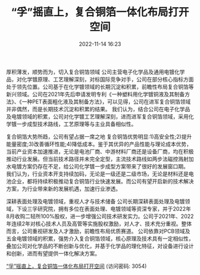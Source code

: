 ﻿---
title: “孚”摇直上，复合铜箔一体化布局打开空间
date: 2022-11-14 16:23
tags:
- 三孚新科
updated: 1970-01-01 08:00:00
---

厚积薄发，顺势而为，切入复合铜箔领域
公司主营电子化学品及通用电镀化学品，对化学镀原理、工艺理解深刻，对标国际竞争对手，公司在部分核心指标方面处于领先位置。公司基于在化学镀领域的长期沉淀和积累，前瞻性布局复合铜箔等新兴领域。公司在2021年先后申请发明专利《一种塑料用化学镀铜液及其制备方法》、《一种PET表面粗化液及其制备方法》，可以见得，公司在进军复合铜箔领域并非偶然，而是长期技术沉淀和积累的结果。
我们认为，结合公司在电子化学品及电镀领域的积累，公司对化学镀工艺理解深刻，进而进军复合铜箔领域，采用化学镀一步成型技术路线，工艺原理等与主业具备相似性。
<!-- more -->
复合铜箔大势所趋，公司有望占据一席之地
复合铜箔优势明显:1)高安全性;2)提升能量密度;3)改善循环性能;4)降低成本。鉴于其优异的产品性能与理论成本优势，当前产业资本加速推进，无论是电池厂商、中游材料厂商还是设备厂商，均在积极推动行业发展。但当前技术路径并未完全定型，主流技术路线如两步法磁控溅射加水电镀方案仍存在不足，给公司化学镀一步成型方案带来了很好的发展窗口期。
我们认为，行业资本开支持续加码，无论是一级还是二级市场，无论是材料还是电池企业，都将持续积极推动复合铜箔行业快速发展。而公司有望开启新的技术解决方案，为行业带来新的发展机遇，加速行业渗透。

深耕表面处理及电镀领域，重视人才与技术储备
公司长期深耕表面处理及电镀领域，下设三孚研究院，拥有多位在表面处理、电镀领域等资深专家，并于2022年8月收购二轻所100%股权，进一步增强公司技术研发实力。公司于2021年、2022年连续2年对核心技术人员及高管等实施股权激励，对人才、技术充分重视。整体而言，公司重视研发及人才激励，前瞻性布局优质赛道。
公司依靠对PCB领域及五金电镀领域的积累，强势介入复合铜箔领域，核心原理及技术具有一定相似性，叠加公司对化学品的不断创新与优化，并基于化学品的理化特征，对设备进行设计和创新，进而有望提供一体化解决方案。

[“孚”摇直上，复合铜箔一体化布局打开空间](https://url12.ctfile.com/f/3948612-723546746-2edfb0?p=3054)
(访问密码: 3054)
